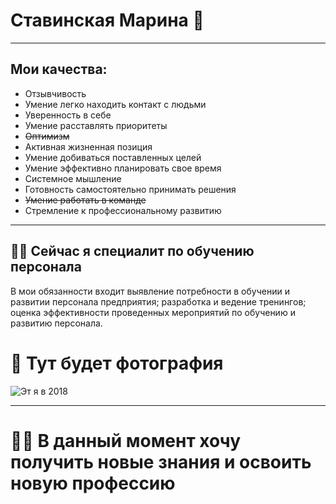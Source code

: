 # **Ставинская Марина** 💃
______
## Мои качества:

- Отзывчивость
- Умение легко находить контакт с людьми
- Уверенность в себе
- Умение расставлять приоритеты
- ~~Оптимизм~~
- Активная жизненная позиция
- Умение добиваться поставленных целей
- Умение эффективно планировать свое время
- Системное мышление
- Готовность самостоятельно принимать решения
- ~~Умение работать в команде~~
- Стремление к профессиональному развитию

----
## 👩‍🏫 Сейчас я специалит по обучению персонала
В мои обязанности входит выявление потребности в обучении и развитии персонала предприятия; разработка и ведение тренингов; оценка эффективности проведенных мероприятий по обучению и развитию персонала.

# 📸 Тут будет фотография
![Эт я в 2018](https://lh3.googleusercontent.com/a/AGNmyxZjMU_tE_mqWE8xH9iL-mXfb44sy64JHICQ4nwf=s360)

_____
# 👩‍💻 В данный момент хочу получить новые знания и освоить новую профессию 


